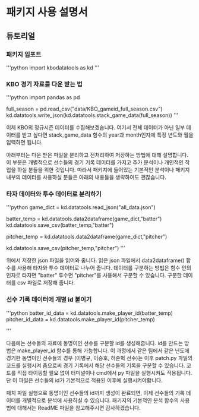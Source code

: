 # 패키지 사용 설명서

## 튜토리얼

### 패키지 임포트

'''python
import kbodatatools as kd
'''

### KBO 경기 자료를 다운 받는 법

'''python
import pandas as pd

full_season = pd.read_csv("data/KBO_gameid_full_season.csv")
kd.datatools.write_json(kd.datatools.stack_game_data(full_season))
'''

이제 KBO의 정규시즌 데이터를 수집해보겠습니다. 여기서 전체 데이터가 아닌 일부 데이터를 받고 싶다면 stack_game_data 함수의 year과 month인자에 특정 년도와 월을 입력하면 됩니다.

아래부터는 다운 받은 파일을 분리하고 전처리하여 저장하는 방법에 대해 설명합니다. 이 부분은 개별적으로 선수들의 경기 기록 데이터를 가지고 추가 분석이나 개인적인 작업을 하실 분들을 위한 것입니다. 따라서 패키지에 들어있는 기본적인 분석이나 패키지 내부의 데이터를 사용하실 분들은 아래의 내용들을 생략하여도 괜찮습니다.

### 타자 데이터와 투수 데이터로 분리하기

'''python
game_dict = kd.datatools.read_json("all_data.json")

batter_temp = kd.datatools.data2dataframe(game_dict,"batter")
kd.datatools.save_csv(batter_temp,"batter")

pitcher_temp = kd.datatools.data2dataframe(game_dict,"pitcher")

kd.datatools.save_csv(pitcher_temp,"pitcher")
'''

위에서 저장한 json 파일을 읽어와 줍니다. 읽은 json 파일에서 data2dataframe() 함수를 사용해 타자와 투수 데이터로 나누어 줍니다. 데이터를 구분하는 방법은 함수 안의 인자로 타자면 "batter" 투수면 "pitcher"를 사용해서 구분할 수 있습니다. 구분한 데이터를 csv 파일로 저장해 줍니다.

### 선수 기록 데이터에 개별 id 붙이기

'''python
batter_id_data = kd.datatools.make_player_id(batter_temp)
pitcher_id_data = kd.datatools.make_player_id(pitcher_temp)

'''

다음에는 선수들의 자료에 동명이인 선수를 구분할 id를 생성해줍니다. id를 만드는 방법은 make_player_id 함수를 통해 가능합니다. 이 과정에서 같은 팀에서 같은 년도에 경기한 동명이인 선수들의 경우 (이병규, 이승호, 허준혁 선수)는 이후 patch.py 파일의 코드를 실행시켜 줌으로써 경기 기록에서 해당 선수들의 기록을 구분할 수 있습니다. 코드를 직접 타이핑할 필요 없이 터미널이나 cmd에서 py 파일을 실행시켜도 적용됩니다. 단 이 파일은 선수들의 id가 기본적으로 적용된 이후에 실행시켜야합니다.

패치 파일 실행으로 동명이인 선수들의 id까지 생성이 완료되면, 이제 선수들의 기록 데이터를 개별적으로 분석에 사용하실 수 있습니다. 패키지의 기본적인 분석 함수의 사용법에 대해서는 ReadME 파일을 참고해주시면 감사하겠습니다.

